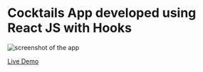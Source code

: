 # Cocktails App developed using React JS with Hooks

![screenshot of the app](https://raw.githubusercontent.com/praveenorugantitech/praveenorugantitech-reactjs/master/0_Projects/praveenorugantitech-cocktails/src/images/screenshot.PNG "Cocktails App")


[Live Demo](https://praveenorugantitech-cocktails.firebaseapp.com/)




